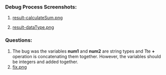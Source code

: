 ### Debug Process Screenshots: 
1) [result-calculateSum.png](result-calculateSum.png)

2) [result-dataType.png](result-dataType.png) 

### Questions: 
1) The bug was the variables **num1** and **num2** are string types and Tte **+** operation is concatenating them together. However, the variables should be integers and added together. 
2) [fix.png](fix.png) 